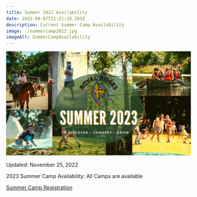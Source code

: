 ```yaml
---
title: Summer 2022 Availability
date: 2022-06-07T21:21:28.203Z
description: Current Summer Camp Availability
image: ./summercamp2023.jpg
imageAlt: SummerCampAvailability
---
```

![SummerCampAvailability](summercamp2023.jpg "SummerCampAvailability")

Updated: November 25, 2022

2023 Summer Camp Availability:  All Camps are available

<div className='text-center mt-4'>
    <a 
        href='https://www.ultracamp.com/clientlogin.aspx?idCamp=1145&campCode=151'
        className='text-green-200 hover:text-indigo-400 hover:underline font-cursive text-2xl'
        target='_blank' 
        rel='noopener noreferrer'
    >Summer Camp Registration</a>
</div>